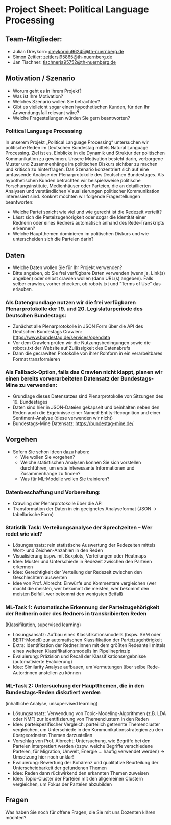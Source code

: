 # **Project Sheet: Political Language Processing**


## **Team-Mitglieder:**

* Julian Dreykorn: dreykornju96245@th-nuernberg.de
* Simon Zeitler: zeitlersi95865@th-nuernberg.de
* Jan Tischner: tischnerja95752@th-nuernberg.de



## **Motivation / Szenario**
* Worum geht es in Ihrem Projekt?
* Was ist Ihre Motivation?
* Welches Szenario wollen Sie betrachten?
* Gibt es vielleicht sogar einen hypothetischen Kunden, für den Ihr Anwendungsfall relevant wäre?
* Welche Fragestellungen würden Sie gern beantworten?

### **Political Language Processing**
In unserem Projekt „Political Language Processing“ untersuchen wir politische Reden im Deutschen Bundestag mittels Natural Language Processing. Ziel ist es, Einblicke in die Dynamik und Struktur der politischen Kommunikation zu gewinnen. Unsere Motivation besteht darin, verborgene Muster und Zusammenhänge im politischen Diskurs sichtbar zu machen und kritisch zu hinterfragen.
Das Szenario konzentriert sich auf eine umfassende Analyse der Plenarprotokolle des Deutschen Bundestages. Als hypothetischen Kunden betrachten wir beispielsweise politische Forschungsinstitute, Medienhäuser oder Parteien, die an detaillierten Analysen und verständlichen Visualisierungen politischer Kommunikation interessiert sind.
Konkret möchten wir folgende Fragestellungen beantworten:
* Welche Partei spricht wie viel und wie gerecht ist die Redezeit verteilt?
* Lässt sich die Parteizugehörigkeit oder sogar die Identität einer Rednerin oder eines Redners automatisch anhand des Rede-Transkripts erkennen?
* Welche Hauptthemen dominieren im politischen Diskurs und wie unterscheiden sich die Parteien darin?



## **Daten**
* Welche Daten wollen Sie für Ihr Projekt verwenden?
* Bitte angeben, ob Sie frei verfügbare Daten verwenden (wenn ja, Link(s) angeben) oder selbst crawlen wollen (dann URL(s) angeben). Falls selber crawlen, vorher checken, ob robots.txt und "Terms of Use" das erlauben.


### **Als Datengrundlage nutzen wir die frei verfügbaren Plenarprotokolle der 19. und 20. Legislaturperiode des Deutschen Bundestags:**
- Zunächst alle Plenarprotokolle in JSON Form über die API des Deutschen Bundestags Crawlen: https://www.bundestag.de/services/opendata
- Vor dem Crawlen prüfen wir die Nutzungsbedingungen sowie die robots.txt der Website auf Zulässigkeit des Datenabrufs
- Dann die gecrawlten Protokolle von ihrer Rohform in ein verarbeitbares Format transformieren

### **Als Fallback-Option, falls das Crawlen nicht klappt, planen wir einen bereits vorverarbeiteten Datensatz der Bundestags-Mine zu verwenden:**
- Grundlage dieses Datensatzes sind Plenarprotokolle von Sitzungen des 19. Bundestages
- Daten sind hier in JSON-Dateien gekapselt und beinhalten neben den Reden auch die Ergebnisse einer Named-Entity-Recognition und einer Sentiment-Analyse (diese verwenden wir nicht)
- Bundestags-Mine Datensatz: https://bundestag-mine.de/



## **Vorgehen**
- Sofern Sie schon Ideen dazu haben:
  * Wie wollen Sie vorgehen?
  * Welche statistischen Analysen können Sie sich vorstellen durchführen, um erste interessante Informationen und Zusammenhänge zu finden?
  * Was für ML-Modelle wollen Sie trainieren?


### **Datenbeschaffung und Vorbereitung:**
- Crawling der Plenarprotokolle über die API
- Transformation der Daten in ein geeignetes Analyseformat (JSON → tabellarische Form)

### **Statistik Task: Verteilungsanalyse der Sprechzeiten – Wer redet wie viel?**
- Lösungsansatz: rein statistische Auswertung der Redezeiten mittels Wort- und Zeichen-Anzahlen in den Reden
- Visualisierung bspw. mit Boxplots, Verteilungen oder Heatmaps
- Idee: Muster und Unterschiede in Redezeit zwischen den Parteien erkennen
- Idee: Gerechtigkeit der Verteilung der Redezeit zwischen den Geschlechtern auswerten
- Idee von Prof. Albrecht: Einwürfe und Kommentare vergleichen (wer macht die meisten, wer bekommt die meisten, wer bekommt den meisten Beifall, wer bekommt den wenigsten Beifall)

### **ML-Task 1: Automatische Erkennung der Parteizugehörigkeit der Rednerin oder des Redners in transkribierten Reden**

(Klassifikation, supervised learning)

- Lösungsansatz: Aufbau eines Klassifikationsmodells (bspw. SVM oder BERT-Modell) zur automatischen Klassifikation der Parteizugehörigkeit
- Extra: Identifikation der Redner:innen mit dem größten Redeanteil mittels eines weiteren Klassifikationsmodells im Pipelineprinzip
- Evaluierung: Präzision und Recall der Klassifikationsergebnisse (automatisierte Evaluierung)
- Idee: Similarity Analyse aufbauen, um Vermutungen über selbe Rede-Autor:innen anstellen zu können


### **ML-Task 2: Untersuchung der Hauptthemen, die in den Bundestags-Reden diskutiert werden**

(inhaltliche Analyse, unsupervised learning)

- Lösungsansatz: Verwendung von Topic-Modeling-Algorithmen (z.B. LDA oder NMF) zur Identifizierung von Themenclustern in den Reden
- Idee: parteispezifischer Vergleich: parteilich getrennte Themencluster vergleichen, um Unterschiede in den Kommunikationsstrategien zu den übergeordneten Themen darzustellen
- Vorschlag von Prof. Albrecht: Untersuchung, wie Begriffe bei den Parteien interpretiert werden (bspw. welche Begriffe verschiedene Parteien, für Migration, Umwelt, Energie … häufig verwendet werden) -> Umsetzung hier noch unklar!
- Evaluierung: Bewertung der Kohärenz und qualitative Beurteilung der Unterscheidbarkeit der gefundenen Themen
- Idee: Reden dann rückwirkend den erkannten Themen zuweisen
- Idee: Topic-Cluster der Parteien mit den allgemeinen Clustern vergleichen, um Fokus der Parteien abzubilden



## **Fragen**
Was haben Sie noch für offene Fragen, die Sie mit uns Dozenten klären möchten?
